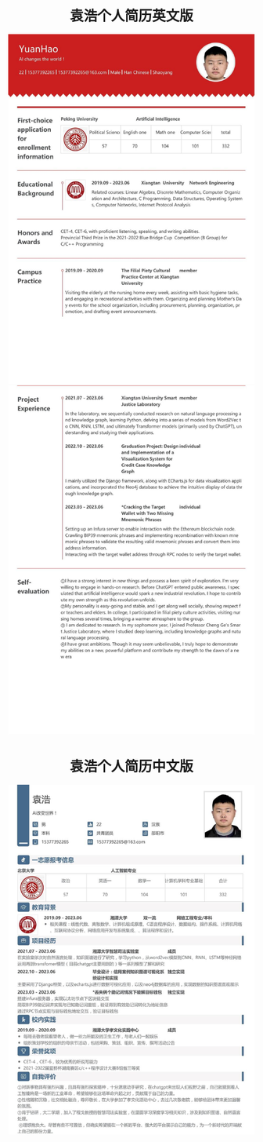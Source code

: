 <!DOCTYPE html>
<html>
<head>
<style>
        .center {
            text-align: center;
        }
    </style>
    <title>我的个人简介（中英文版）</title>
</head>
<body>
    <div class="center">
    <h1>袁浩个人简历英文版</h1>
    </div>
    <div class="center">
    <img src="CVa.jpg" alt="个人简介图片">
    </div>
    <div class="center">
    <img src="CVb.jpg" alt="个人简介图片">
    </div>
    <div class="center">
    <h1>袁浩个人简历中文版</h1>
    </div>
    <div class="center">
    <img src="pagea.jpg" alt="个人简介图片">
    </div>
</body>
</html>
